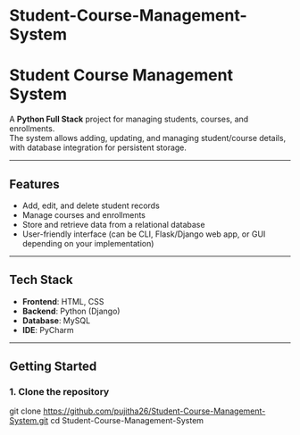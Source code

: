# Student-Course-Management-System
# Student Course Management System

A **Python Full Stack** project for managing students, courses, and enrollments.  
The system allows adding, updating, and managing student/course details, with database integration for persistent storage.  

---

## Features
- Add, edit, and delete student records  
- Manage courses and enrollments  
- Store and retrieve data from a relational database  
- User-friendly interface (can be CLI, Flask/Django web app, or GUI depending on your implementation)  

---

## Tech Stack
- **Frontend**: HTML, CSS  
- **Backend**: Python (Django)  
- **Database**: MySQL
- **IDE**: PyCharm  

---

## Getting Started

### 1. Clone the repository
git clone https://github.com/pujitha26/Student-Course-Management-System.git
cd Student-Course-Management-System
